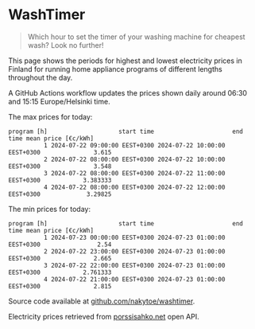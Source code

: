 
# WashTimer

> Which hour to set the timer of your washing machine for cheapest wash? Look no further!

This page shows the periods for highest and lowest electricity prices in Finland 
for running home appliance programs of different lengths throughout the day. 

A GitHub Actions workflow updates the prices shown daily around 06:30 and 15:15 Europe/Helsinki time.

The max prices for today:

	program [h]                    start time                      end time mean price [€c/kWh]
	          1 2024-07-22 09:00:00 EEST+0300 2024-07-22 10:00:00 EEST+0300               3.615
	          2 2024-07-22 08:00:00 EEST+0300 2024-07-22 10:00:00 EEST+0300               3.548
	          3 2024-07-22 08:00:00 EEST+0300 2024-07-22 11:00:00 EEST+0300            3.383333
	          4 2024-07-22 08:00:00 EEST+0300 2024-07-22 12:00:00 EEST+0300             3.29825

The min prices for today:

	program [h]                    start time                      end time mean price [€c/kWh]
	          1 2024-07-23 00:00:00 EEST+0300 2024-07-23 01:00:00 EEST+0300                2.54
	          2 2024-07-22 23:00:00 EEST+0300 2024-07-23 01:00:00 EEST+0300               2.665
	          3 2024-07-22 22:00:00 EEST+0300 2024-07-23 01:00:00 EEST+0300            2.761333
	          4 2024-07-22 21:00:00 EEST+0300 2024-07-23 01:00:00 EEST+0300               2.815


Source code available at [github.com/nakytoe/washtimer](https://github.com/nakytoe/washtimer).

Electricity prices retrieved from [porssisahko.net](https://porssisahko.net/api) open API.
